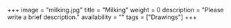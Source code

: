 +++
image = "milking.jpg"
title = "Milking"
weight = 0
description = "Please write a brief description."
availability = ""
tags = ["Drawings"]
+++
